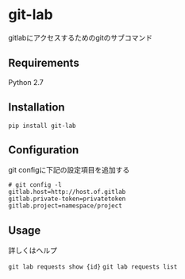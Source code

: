 # git-lab
gitlabにアクセスするためのgitのサブコマンド

## Requirements
Python 2.7

## Installation
`pip install git-lab`

## Configuration
git configに下記の設定項目を追加する

```
# git config -l
gitlab.host=http://host.of.gitlab
gitlab.private-token=privatetoken
gitlab.project=namespace/project
```

## Usage
詳しくはヘルプ

`git lab requests show {id}`
`git lab requests list`

